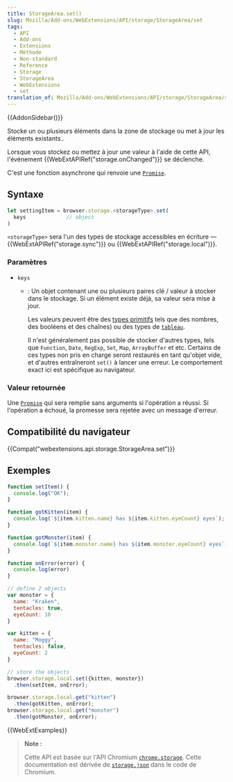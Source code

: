 ```yaml
---
title: StorageArea.set()
slug: Mozilla/Add-ons/WebExtensions/API/storage/StorageArea/set
tags:
  - API
  - Add-ons
  - Extensions
  - Méthode
  - Non-standard
  - Reference
  - Storage
  - StorageArea
  - WebExtensions
  - set
translation_of: Mozilla/Add-ons/WebExtensions/API/storage/StorageArea/set
---
```

{{AddonSidebar()}}

Stocke un ou plusieurs éléments dans la zone de stockage ou met à jour les éléments existants..

Lorsque vous stockez ou mettez à jour une valeur à l'aide de cette API, l'événement  {{WebExtAPIRef("storage.onChanged")}} se déclenche.

C'est une fonction asynchrone qui renvoie une [`Promise`](/fr/docs/Web/JavaScript/Reference/Objets_globaux/Promise).

## Syntaxe

```js
let settingItem = browser.storage.<storageType>.set(
  keys             // object
)
```

`<storageType>` sera l'un des types de stockage accessibles en écriture — {{WebExtAPIRef("storage.sync")}} ou {{WebExtAPIRef("storage.local")}}.

### Paramètres

- `keys`

  - : Un objet contenant une ou plusieurs paires clé / valeur à stocker dans le stockage. Si un élément existe déjà, sa valeur sera mise à jour.

    Les valeurs peuvent être des [types primitifs](/fr/docs/Glossary/Primitive) tels que des nombres, des booléens et des chaînes) ou des types de [`tableau`](/fr/docs/Web/JavaScript/Reference/Global_Objects/Array).

    Il n'est généralement pas possible de stocker d'autres types, tels que `Function`, `Date`, `RegExp`, `Set`, `Map`, `ArrayBuffer` et etc. Certains de ces types non pris en charge seront restaurés en tant qu'objet vide, et d'autres entraîneront `set()` à lancer une erreur. Le comportement exact ici est spécifique au navigateur.

### Valeur retournée

Une [`Promise`](/fr/docs/Web/JavaScript/Reference/Objets_globaux/Promise) qui sera remplie sans arguments si l'opération a réussi. Si l'opération a échoué, la promesse sera rejetée avec un message d'erreur.

## Compatibilité du navigateur

{{Compat("webextensions.api.storage.StorageArea.set")}}

## Exemples

```js
function setItem() {
  console.log("OK");
}

function gotKitten(item) {
  console.log(`${item.kitten.name} has ${item.kitten.eyeCount} eyes`);
}

function gotMonster(item) {
  console.log(`${item.monster.name} has ${item.monster.eyeCount} eyes`);
}

function onError(error) {
  console.log(error)
}

// define 2 objects
var monster = {
  name: "Kraken",
  tentacles: true,
  eyeCount: 10
}

var kitten = {
  name: "Moggy",
  tentacles: false,
  eyeCount: 2
}

// store the objects
browser.storage.local.set({kitten, monster})
  .then(setItem, onError);

browser.storage.local.get("kitten")
  .then(gotKitten, onError);
browser.storage.local.get("monster")
  .then(gotMonster, onError);
```

{{WebExtExamples}}

> **Note :**
>
> Cette API est basée sur l'API Chromium [`chrome.storage`](https://developer.chrome.com/extensions/storage). Cette documentation est dérivée de [`storage.json`](https://chromium.googlesource.com/chromium/src/+/master/extensions/common/api/storage.json) dans le code de Chromium.
